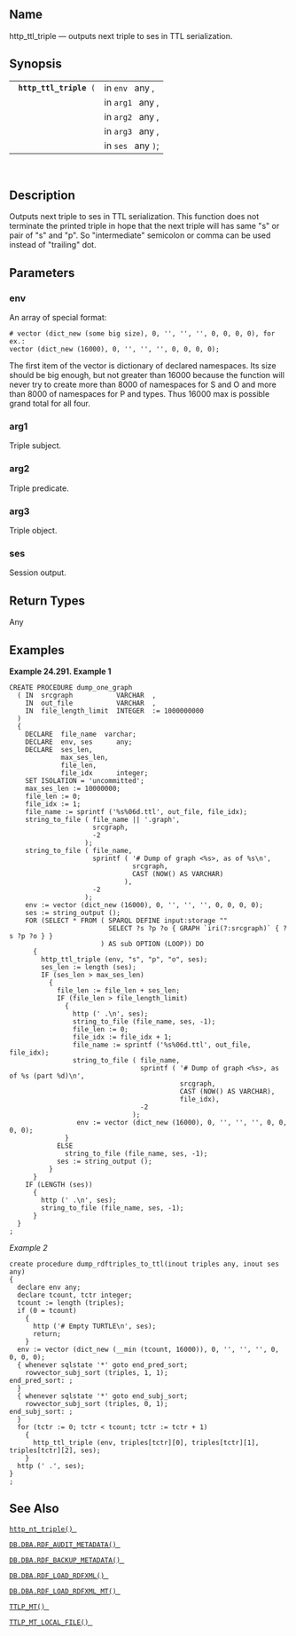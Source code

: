 <div>

<div>

</div>

<div>

## Name

http_ttl_triple — outputs next triple to ses in TTL serialization.

</div>

<div>

## Synopsis

<div>

|                              |                    |
|------------------------------|--------------------|
| ` `**`http_ttl_triple`**` (` | in `env ` any ,    |
|                              | in `arg1 ` any ,   |
|                              | in `arg2 ` any ,   |
|                              | in `arg3 ` any ,   |
|                              | in `ses ` any `)`; |

<div>

 

</div>

</div>

</div>

<div>

## Description

Outputs next triple to ses in TTL serialization. This function does not
terminate the printed triple in hope that the next triple will has same
"s" or pair of "s" and "p". So "intermediate" semicolon or comma can be
used instead of "trailing" dot.

</div>

<div>

## Parameters

<div>

### env

An array of special format:

``` programlisting
# vector (dict_new (some big size), 0, '', '', '', 0, 0, 0, 0), for ex.:
vector (dict_new (16000), 0, '', '', '', 0, 0, 0, 0);
```

The first item of the vector is dictionary of declared namespaces. Its
size should be big enough, but not greater than 16000 because the
function will never try to create more than 8000 of namespaces for S and
O and more than 8000 of namespaces for P and types. Thus 16000 max is
possible grand total for all four.

</div>

<div>

### arg1

Triple subject.

</div>

<div>

### arg2

Triple predicate.

</div>

<div>

### arg3

Triple object.

</div>

<div>

### ses

Session output.

</div>

</div>

<div>

## Return Types

Any

</div>

<div>

## Examples

<div>

**Example 24.291. Example 1**

<div>

``` programlisting
CREATE PROCEDURE dump_one_graph
  ( IN  srcgraph           VARCHAR  ,
    IN  out_file           VARCHAR  ,
    IN  file_length_limit  INTEGER  := 1000000000
  )
  {
    DECLARE  file_name  varchar;
    DECLARE  env, ses      any;
    DECLARE  ses_len,
             max_ses_len,
             file_len,
             file_idx      integer;
    SET ISOLATION = 'uncommitted';
    max_ses_len := 10000000;
    file_len := 0;
    file_idx := 1;
    file_name := sprintf ('%s%06d.ttl', out_file, file_idx);
    string_to_file ( file_name || '.graph',
                     srcgraph,
                     -2
                   );
    string_to_file ( file_name,
                     sprintf ( '# Dump of graph <%s>, as of %s\n',
                               srcgraph,
                               CAST (NOW() AS VARCHAR)
                             ),
                     -2
                   );
    env := vector (dict_new (16000), 0, '', '', '', 0, 0, 0, 0);
    ses := string_output ();
    FOR (SELECT * FROM ( SPARQL DEFINE input:storage ""
                         SELECT ?s ?p ?o { GRAPH `iri(?:srcgraph)` { ?s ?p ?o } }
                       ) AS sub OPTION (LOOP)) DO
      {
        http_ttl_triple (env, "s", "p", "o", ses);
        ses_len := length (ses);
        IF (ses_len > max_ses_len)
          {
            file_len := file_len + ses_len;
            IF (file_len > file_length_limit)
              {
                http (' .\n', ses);
                string_to_file (file_name, ses, -1);
                file_len := 0;
                file_idx := file_idx + 1;
                file_name := sprintf ('%s%06d.ttl', out_file, file_idx);
                string_to_file ( file_name,
                                 sprintf ( '# Dump of graph <%s>, as of %s (part %d)\n',
                                           srcgraph,
                                           CAST (NOW() AS VARCHAR),
                                           file_idx),
                                 -2
                               );
                 env := vector (dict_new (16000), 0, '', '', '', 0, 0, 0, 0);
              }
            ELSE
              string_to_file (file_name, ses, -1);
            ses := string_output ();
          }
      }
    IF (LENGTH (ses))
      {
        http (' .\n', ses);
        string_to_file (file_name, ses, -1);
      }
  }
;
```

</div>

</div>

  

<span class="emphasis">*Example 2*</span>

``` programlisting
create procedure dump_rdftriples_to_ttl(inout triples any, inout ses any)
{
  declare env any;
  declare tcount, tctr integer;
  tcount := length (triples);
  if (0 = tcount)
    {
      http ('# Empty TURTLE\n', ses);
      return;
    }
  env := vector (dict_new (__min (tcount, 16000)), 0, '', '', '', 0, 0, 0, 0);
  { whenever sqlstate '*' goto end_pred_sort;
    rowvector_subj_sort (triples, 1, 1);
end_pred_sort: ;
  }
  { whenever sqlstate '*' goto end_subj_sort;
    rowvector_subj_sort (triples, 0, 1);
end_subj_sort: ;
  }
  for (tctr := 0; tctr < tcount; tctr := tctr + 1)
    {
      http_ttl_triple (env, triples[tctr][0], triples[tctr][1], triples[tctr][2], ses);
    }
  http (' .', ses);
}
;
```

</div>

<div>

## See Also

<a href="fn_http_nt_triple.html" class="link"
title="http_nt_triple"><code
class="function">http_nt_triple() </code></a>

<a href="fn_rdf_audit_metadata.html" class="link"
title="DB.DBA.RDF_AUDIT_METADATA"><code
class="function">DB.DBA.RDF_AUDIT_METADATA() </code></a>

<a href="fn_rdf_backup_metadata.html" class="link"
title="DB.DBA.RDF_BACKUP_METADATA"><code
class="function">DB.DBA.RDF_BACKUP_METADATA() </code></a>

<a href="fn_rdf_load_rdfxml.html" class="link"
title="DB.DBA.RDF_LOAD_RDFXML"><code
class="function">DB.DBA.RDF_LOAD_RDFXML() </code></a>

<a href="fn_rdf_load_rdfxml_mt.html" class="link"
title="DB.DBA.RDF_LOAD_RDFXML_MT"><code
class="function">DB.DBA.RDF_LOAD_RDFXML_MT() </code></a>

<a href="fn_ttlp_mt.html" class="link" title="DB.DBA.TTLP_MT"><code
class="function">TTLP_MT() </code></a>

<a href="fn_ttlp_mt_local_file.html" class="link"
title="DB.DBA.TTLP_MT_LOCAL_FILE"><code
class="function">TTLP_MT_LOCAL_FILE() </code></a>

</div>

</div>
